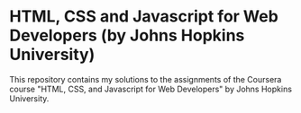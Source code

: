 # HTML, CSS and Javascript for Web Developers (by Johns Hopkins University)

This repository contains my solutions to the assignments of the Coursera course "HTML, CSS, and Javascript for Web Developers" by Johns Hopkins University.
